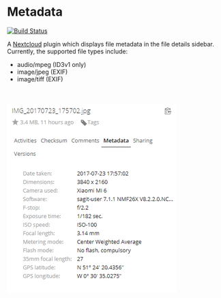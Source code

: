 # Metadata
[![Build Status](https://travis-ci.org/gino0631/nextcloud-metadata.svg?branch=master)](https://travis-ci.org/gino0631/nextcloud-metadata)

A [Nextcloud](https://nextcloud.com/) plugin which displays file metadata in the file details sidebar. Currently, the supported file types include:
- audio/mpeg (ID3v1 only)
- image/jpeg (EXIF)
- image/tiff (EXIF)

<br><br><kbd><img src="screenshots/jpg-metadata.png?raw=true"></kbd>
